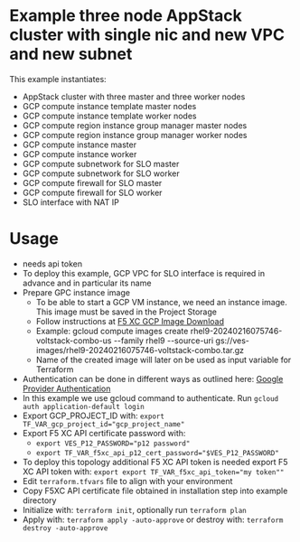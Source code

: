 # Example three node AppStack cluster with single nic and new VPC and new subnet

This example instantiates:

- AppStack cluster with three master and three worker nodes
- GCP compute instance template master nodes
- GCP compute instance template worker nodes
- GCP compute region instance group manager master nodes
- GCP compute region instance group manager worker nodes
- GCP compute instance master
- GCP compute instance worker
- GCP compute subnetwork for SLO master 
- GCP compute subnetwork for SLO worker
- GCP compute firewall for SLO master
- GCP compute firewall for SLO worker
- SLO interface with NAT IP

# Usage

- needs api token
- To deploy this example, GCP VPC for SLO interface is required in advance and in particular its name
- Prepare GPC instance image
  * To be able to start a GCP VM instance, we need an instance image. This image must be saved in the Project Storage
  * Follow instructions at [F5 XC GCP Image Download](https://docs.cloud.f5.com/docs/images/node-cloud-images#gcp)  
  * Example: gcloud compute images create rhel9-20240216075746-voltstack-combo-us --family rhel9 --source-uri gs://ves-images/rhel9-20240216075746-voltstack-combo.tar.gz
  * Name of the created image will later on be used as input variable for Terraform
- Authentication can be done in different ways as outlined here: [Google Provider Authentication](https://registry.terraform.io/providers/hashicorp/google/latest/docs/guides/provider_reference#authentication)
- In this example we use gcloud command to authenticate. Run `gcloud auth application-default login`
- Export GCP_PROJECT_ID with: `export TF_VAR_gcp_project_id="gcp_project_name"`
- Export F5 XC API certificate password with: 
  * `export VES_P12_PASSWORD="p12 password"`
  * `export TF_VAR_f5xc_api_p12_cert_password="$VES_P12_PASSWORD"` 
- To deploy this topology additional F5 XC API token is needed export F5 XC API token with: `export export TF_VAR_f5xc_api_token="my token""`
- Edit `terraform.tfvars` file to align with your environment
- Copy F5XC API certificate file obtained in installation step into example directory
- Initialize with: `terraform init`, optionally run `terraform plan`
- Apply with: `terraform apply -auto-approve` or destroy with: `terraform destroy -auto-approve`